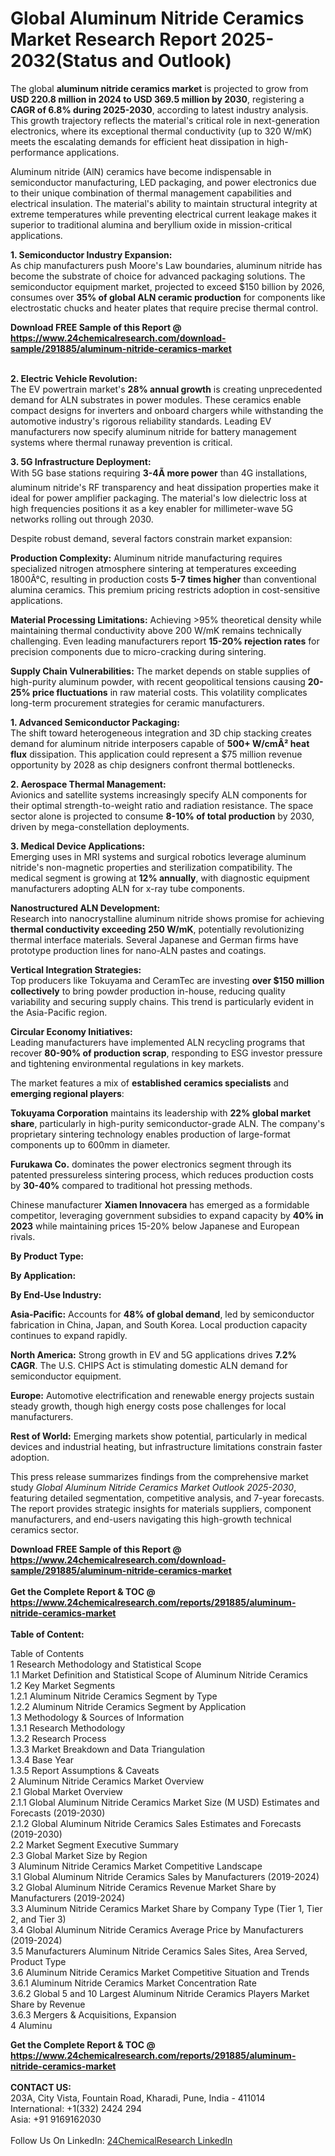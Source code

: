 <h1>Global Aluminum Nitride Ceramics Market Research Report 2025-2032(Status and Outlook)</h1><p>The global <strong>aluminum nitride ceramics market</strong> is projected to grow from <strong>USD 220.8 million in 2024 to USD 369.5 million by 2030</strong>, registering a <strong>CAGR of 6.8% during 2025-2030</strong>, according to latest industry analysis. This growth trajectory reflects the material's critical role in next-generation electronics, where its exceptional thermal conductivity (up to 320 W/mK) meets the escalating demands for efficient heat dissipation in high-performance applications.</p><p>Aluminum nitride (AlN) ceramics have become indispensable in semiconductor manufacturing, LED packaging, and power electronics due to their unique combination of thermal management capabilities and electrical insulation. The material's ability to maintain structural integrity at extreme temperatures while preventing electrical current leakage makes it superior to traditional alumina and beryllium oxide in mission-critical applications.</p><p><strong>1. Semiconductor Industry Expansion:</strong><br>
As chip manufacturers push Moore's Law boundaries, aluminum nitride has become the substrate of choice for advanced packaging solutions. The semiconductor equipment market, projected to exceed $150 billion by 2026, consumes over <strong>35% of global ALN ceramic production</strong> for components like electrostatic chucks and heater plates that require precise thermal control.</p><div><b>Download FREE Sample of this Report @ 
            <a href="https://www.24chemicalresearch.com/download-sample/291885/aluminum-nitride-ceramics-market">
            https://www.24chemicalresearch.com/download-sample/291885/aluminum-nitride-ceramics-market</a></b></div><br><p><strong>2. Electric Vehicle Revolution:</strong><br>
The EV powertrain market's <strong>28% annual growth</strong> is creating unprecedented demand for ALN substrates in power modules. These ceramics enable compact designs for inverters and onboard chargers while withstanding the automotive industry's rigorous reliability standards. Leading EV manufacturers now specify aluminum nitride for battery management systems where thermal runaway prevention is critical.</p><p><strong>3. 5G Infrastructure Deployment:</strong><br>
With 5G base stations requiring <strong>3-4Ã more power</strong> than 4G installations, aluminum nitride's RF transparency and heat dissipation properties make it ideal for power amplifier packaging. The material's low dielectric loss at high frequencies positions it as a key enabler for millimeter-wave 5G networks rolling out through 2030.</p><p>Despite robust demand, several factors constrain market expansion:</p><p><strong>Production Complexity:</strong> Aluminum nitride manufacturing requires specialized nitrogen atmosphere sintering at temperatures exceeding 1800Â°C, resulting in production costs <strong>5-7 times higher</strong> than conventional alumina ceramics. This premium pricing restricts adoption in cost-sensitive applications.</p><p><strong>Material Processing Limitations:</strong> Achieving &gt;95% theoretical density while maintaining thermal conductivity above 200 W/mK remains technically challenging. Even leading manufacturers report <strong>15-20% rejection rates</strong> for precision components due to micro-cracking during sintering.</p><p><strong>Supply Chain Vulnerabilities:</strong> The market depends on stable supplies of high-purity aluminum powder, with recent geopolitical tensions causing <strong>20-25% price fluctuations</strong> in raw material costs. This volatility complicates long-term procurement strategies for ceramic manufacturers.</p><p><strong>1. Advanced Semiconductor Packaging:</strong><br>
The shift toward heterogeneous integration and 3D chip stacking creates demand for aluminum nitride interposers capable of <strong>500+ W/cmÂ² heat flux</strong> dissipation. This application could represent a $75 million revenue opportunity by 2028 as chip designers confront thermal bottlenecks.</p><p><strong>2. Aerospace Thermal Management:</strong><br>
Avionics and satellite systems increasingly specify ALN components for their optimal strength-to-weight ratio and radiation resistance. The space sector alone is projected to consume <strong>8-10% of total production</strong> by 2030, driven by mega-constellation deployments.</p><p><strong>3. Medical Device Applications:</strong><br>
Emerging uses in MRI systems and surgical robotics leverage aluminum nitride's non-magnetic properties and sterilization compatibility. The medical segment is growing at <strong>12% annually</strong>, with diagnostic equipment manufacturers adopting ALN for x-ray tube components.</p><p><strong>Nanostructured ALN Development:</strong><br>
	Research into nanocrystalline aluminum nitride shows promise for achieving <strong>thermal conductivity exceeding 250 W/mK</strong>, potentially revolutionizing thermal interface materials. Several Japanese and German firms have prototype production lines for nano-ALN pastes and coatings.</p><p><strong>Vertical Integration Strategies:</strong><br>
	Top producers like Tokuyama and CeramTec are investing <strong>over $150 million collectively</strong> to bring powder production in-house, reducing quality variability and securing supply chains. This trend is particularly evident in the Asia-Pacific region.</p><p><strong>Circular Economy Initiatives:</strong><br>
	Leading manufacturers have implemented ALN recycling programs that recover <strong>80-90% of production scrap</strong>, responding to ESG investor pressure and tightening environmental regulations in key markets.</p><p>The market features a mix of <strong>established ceramics specialists</strong> and <strong>emerging regional players</strong>:</p><p><strong>Tokuyama Corporation</strong> maintains its leadership with <strong>22% global market share</strong>, particularly in high-purity semiconductor-grade ALN. The company's proprietary sintering technology enables production of large-format components up to 600mm in diameter.</p><p><strong>Furukawa Co.</strong> dominates the power electronics segment through its patented pressureless sintering process, which reduces production costs by <strong>30-40%</strong> compared to traditional hot pressing methods.</p><p>Chinese manufacturer <strong>Xiamen Innovacera</strong> has emerged as a formidable competitor, leveraging government subsidies to expand capacity by <strong>40% in 2023</strong> while maintaining prices 15-20% below Japanese and European rivals.</p><p><strong>By Product Type:</strong></p><p><strong>By Application:</strong></p><p><strong>By End-Use Industry:</strong></p><p><strong>Asia-Pacific:</strong> Accounts for <strong>48% of global demand</strong>, led by semiconductor fabrication in China, Japan, and South Korea. Local production capacity continues to expand rapidly.</p><p><strong>North America:</strong> Strong growth in EV and 5G applications drives <strong>7.2% CAGR</strong>. The U.S. CHIPS Act is stimulating domestic ALN demand for semiconductor equipment.</p><p><strong>Europe:</strong> Automotive electrification and renewable energy projects sustain steady growth, though high energy costs pose challenges for local manufacturers.</p><p><strong>Rest of World:</strong> Emerging markets show potential, particularly in medical devices and industrial heating, but infrastructure limitations constrain faster adoption.</p><p>This press release summarizes findings from the comprehensive market study <em>Global Aluminum Nitride Ceramics Market Outlook 2025-2030</em>, featuring detailed segmentation, competitive analysis, and 7-year forecasts. The report provides strategic insights for materials suppliers, component manufacturers, and end-users navigating this high-growth technical ceramics sector.</p><div><b>Download FREE Sample of this Report @ 
            <a href="https://www.24chemicalresearch.com/download-sample/291885/aluminum-nitride-ceramics-market">
            https://www.24chemicalresearch.com/download-sample/291885/aluminum-nitride-ceramics-market</a></b></div><br><div><b>Get the Complete Report & TOC @ 
            <a href="https://www.24chemicalresearch.com/reports/291885/aluminum-nitride-ceramics-market">
            https://www.24chemicalresearch.com/reports/291885/aluminum-nitride-ceramics-market</a></b></div><br>
            <b>Table of Content:</b><p>Table of Contents<br />
1 Research Methodology and Statistical Scope<br />
1.1 Market Definition and Statistical Scope of Aluminum Nitride Ceramics<br />
1.2 Key Market Segments<br />
1.2.1 Aluminum Nitride Ceramics Segment by Type<br />
1.2.2 Aluminum Nitride Ceramics Segment by Application<br />
1.3 Methodology & Sources of Information<br />
1.3.1 Research Methodology<br />
1.3.2 Research Process<br />
1.3.3 Market Breakdown and Data Triangulation<br />
1.3.4 Base Year<br />
1.3.5 Report Assumptions & Caveats<br />
2 Aluminum Nitride Ceramics Market Overview<br />
2.1 Global Market Overview<br />
2.1.1 Global Aluminum Nitride Ceramics Market Size (M USD) Estimates and Forecasts (2019-2030)<br />
2.1.2 Global Aluminum Nitride Ceramics Sales Estimates and Forecasts (2019-2030)<br />
2.2 Market Segment Executive Summary<br />
2.3 Global Market Size by Region<br />
3 Aluminum Nitride Ceramics Market Competitive Landscape<br />
3.1 Global Aluminum Nitride Ceramics Sales by Manufacturers (2019-2024)<br />
3.2 Global Aluminum Nitride Ceramics Revenue Market Share by Manufacturers (2019-2024)<br />
3.3 Aluminum Nitride Ceramics Market Share by Company Type (Tier 1, Tier 2, and Tier 3)<br />
3.4 Global Aluminum Nitride Ceramics Average Price by Manufacturers (2019-2024)<br />
3.5 Manufacturers Aluminum Nitride Ceramics Sales Sites, Area Served, Product Type<br />
3.6 Aluminum Nitride Ceramics Market Competitive Situation and Trends<br />
3.6.1 Aluminum Nitride Ceramics Market Concentration Rate<br />
3.6.2 Global 5 and 10 Largest Aluminum Nitride Ceramics Players Market Share by Revenue<br />
3.6.3 Mergers & Acquisitions, Expansion<br />
4 Aluminu</p><div><b>Get the Complete Report & TOC @ 
            <a href="https://www.24chemicalresearch.com/reports/291885/aluminum-nitride-ceramics-market">
            https://www.24chemicalresearch.com/reports/291885/aluminum-nitride-ceramics-market</a></b></div><br><b>CONTACT US:</b><br>
            203A, City Vista, Fountain Road, Kharadi, Pune, India - 411014<br>
            International: +1(332) 2424 294<br>
            Asia: +91 9169162030 <br><br>
            Follow Us On LinkedIn: <a href="https://www.linkedin.com/company/24chemicalresearch/">24ChemicalResearch LinkedIn</a>